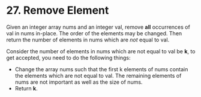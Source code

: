 <h1>27. Remove Element</h1>
    
Given an integer array nums and an integer val, 
remove **all** occurrences of val in nums in-place. 
The order of the elements may be changed. Then 
return the number of elements in nums which are 
*not* equal to val.

Consider the number of elements in nums which are
not equal to val be **k**, to get accepted, you need
to do the following things:

- Change the array nums such that the first k elements of nums contain the elements which are not equal to val. The remaining elements of nums are not important as well as the size of nums.
- Return **k**.
